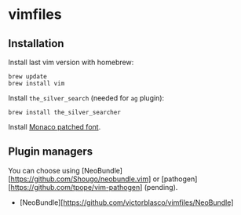 # vimfiles

## Installation

Install last vim version with homebrew:

    brew update
    brew install vim

Install `the_silver_search` (needed for `ag` plugin):

    brew install the_silver_searcher

Install [Monaco patched font](https://gist.github.com/victorblasco/e37cadde3c59acf8384b).

## Plugin managers

You can choose using [NeoBundle][https://github.com/Shougo/neobundle.vim] or [pathogen][https://github.com/tpope/vim-pathogen] (pending).

- [NeoBundle][https://github.com/victorblasco/vimfiles/NeoBundle]